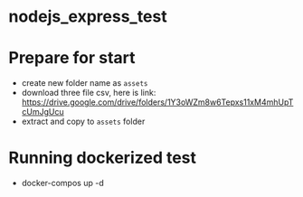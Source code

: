 # nodejs_express_test

# Prepare for start
* create new folder name as `assets`
* download three file csv, here is link: https://drive.google.com/drive/folders/1Y3oWZm8w6Tepxs11xM4mhUpTcUmJgUcu
* extract and copy to `assets` folder

# Running dockerized test
* docker-compos up -d

